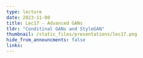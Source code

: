 ```yaml
---
type: lecture
date: 2023-11-08
title: Lec17 - Advanced GANs
tldr: "Conditinal GANs and StyleGAN"
thumbnail: /static_files/presentations/lec17.png
hide_from_announcments: false
links:
---
```

